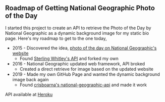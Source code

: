 ## Roadmap of Getting National Geographic Photo of the Day
I started this project to create an API to retrieve the Photo of the Day by National Geographic as a dynamic background image for my static bio page.  Here's my roadmap to get to the one today,

* 2015 - Discovered the idea, [photo of the day on National Geographic's website](http://photography.nationalgeographic.com/photography/photo-of-the-day/)
  * Found [Sterling Whitley's API](https://github.com/sterlingw/Nat-Geo-Photo-of-the-Day-API) and forked my own
* 2016 - National Geographic updated web framework, API broked
  * Created a direct retrieve for image based on the updated website
* 2019 - Made my own GitHub Page and wanted the dynamic background image back again
  * Found [crisboarna's national-geographic-api](https://github.com/crisboarna/national-geographic-api) and made it work

API available at [Heroku](https://natgeo.herokuapp.com/api/dailyphoto)